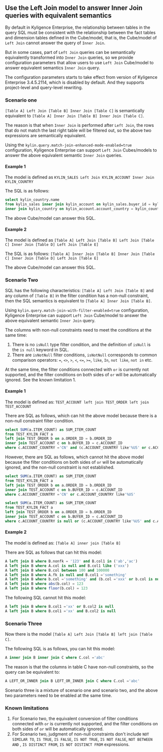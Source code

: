 ## Use the Left Join model to answer Inner Join queries with equivalent semantics

By default in Kyligence Enterprise, the relationship between tables in the query SQL must be consistent with the relationship between the fact tables and dimension tables defined in the Cube/model, that is, the Cube/model of `Left Join` cannot answer the query of `Inner Join`.

But in some cases,  part of `Left Join` queries can be semantically equivalently transformed into `Inner Join` queries, so we provide configuration parameters that allow users to use `Left Join`  Cube/model to answer equivalent semantics `Inner Join` query.

The configuration parameters starts to take effect from version of Kyligence Enterprise 3.4.5.2114, which is disabled by default. And they supports project-level and query-level rewriting.



### Scenario one
`[Table A] Left Join [Table B] Inner Join [Table C]` is semantically equivalent to `[Table A] Inner Join [Table B] Inner Join [Table C]`.

The reason is that when `Inner Join` is performed after `Left Join`, the rows that do not match the last right table will be filtered out, so the above two expressions are semantically equivalent.

Using the `kylin.query.match-join-enhanced-mode-enabled=true` configuration, Kyligence Enterprise can support `Left Join` Cubes/models to answer the above equivalent semantic `Inner Join` queries.

#### Example 1
The model is defined as `KYLIN_SALES Left Join KYLIN_ACCOUNT Inner Join KYLIN_COUNTRY`

The SQL is as follows:

```sql
select kylin_country.name
from kylin_sales inner join kylin_account on kylin_sales.buyer_id = kylin_account.account_id
inner join kylin_country on kylin_account.account_country = kylin_country.country
```

The above Cube/model can answer this SQL.

#### Example 2
The model is defined as `[Table A] Left Join [Table B] Left Join [Table C] Inner Join [Table D] Left Join [Table E]`

The SQL is as follows:
`[Table A] Inner Join [Table B] Inner Join [Table C] Inner Join [Table D] Left Join [Table E]`

The above Cube/model can answer this SQL.



### Scenario Two

SQL has the following characteristics: `[Table A] Left Join [Table B]` and any column of `[Table B]` in the filter condition has a non-null constraint, then the SQL semantics is equivalent to `[Table A] Inner Join [Table B]`.

Using `kylin.query.match-join-with-filter-enabled=true` configuration, Kyligence Enterprise can support `Left Join` Cube/model to answer the above equivalent semantic `Inner Join` query.

The columns with non-null constraints need to meet the conditions at the same time:

1. There is no `isNull` type filter condition, and the definition of `isNull` is the `is null` keyword in SQL.
2. There are `isNotNull` filter conditions, `isNotNull` corresponds to common comparison operators: `=`, `<>`, `>`, `<`, `<=`, `>=`, `like`, `In`, `not like`, `not in` etc.

At the same time, the filter conditions connected with `or` is currently not supported, and the filter conditions on both sides of `or` will be automatically ignored. See the known limitation 1.

#### Example 1
The model is defined as: `TEST_ACCOUNT left join TEST_ORDER left join TEST_ACCOUNT`

There are SQL as follows, which can hit the above model because there is a non-null constraint filter condition.

```sql
select SUM(a.ITEM_COUNT) as SUM_ITEM_COUNT
from TEST_KYLIN_FACT a
left join TEST_ORDER b on a.ORDER_ID = b.ORDER_ID
inner join TEST_ACCOUNT c on b.BUYER_ID = c.ACCOUNT_ID
where c.ACCOUNT_COUNTRY ='CN' and (c.ACCOUNT_COUNTRY like'%US' or c.ACCOUNT_COUNTRY is null)
```

However, there are SQL as follows, which cannot hit the above model because the filter conditions on both sides of `or` will be automatically ignored, and the non-null constraint is not established.

```sql
select SUM(a.ITEM_COUNT) as SUM_ITEM_COUNT
from TEST_KYLIN_FACT a
left join TEST_ORDER b on a.ORDER_ID = b.ORDER_ID
inner join TEST_ACCOUNT c on b.BUYER_ID = c.ACCOUNT_ID
where c.ACCOUNT_COUNTRY ='CN' or c.ACCOUNT_COUNTRY like'%US'
```

```sql
select SUM(a.ITEM_COUNT) as SUM_ITEM_COUNT
from TEST_KYLIN_FACT a
left join TEST_ORDER b on a.ORDER_ID = b.ORDER_ID
inner join TEST_ACCOUNT c on b.BUYER_ID = c.ACCOUNT_ID
where c.ACCOUNT_COUNTRY is null or (c.ACCOUNT_COUNTRY like'%US' and c.ACCOUNT_COUNTRY ='CN')
```

#### Example 2
The model is defined as: `[Table A] inner join [Table B]`

There are SQL as follows that can hit this model:

```sql
A left join B where B.nonfk = '123' and B.col1 in ('ab','ac')
A left join B where A.col is null and B.col1 like ('xxx')
A left join B where B.col between 100 and 100000
A left join B where A.fk is null and B.col1 ='something'
A left join B where b.col ='something' and (b.col ='xxx' or b.col is null)
A left join B where abs(b.col) = 123
A left join B where floor(b.col) = 123
```

The following SQL cannot hit this model:

```sql
A left join B where B.col1 ='xx' or B.col2 is null
A left join B where B.col1 ='xx' and B.col2 is null
```



### Scenario Three

Now there is the model `[Table A] Left Join [Table B] left join [Table C]`.

The following SQL is as follows, you can hit this model:
```sql
A inner join B inner join C where C.col ='abc'
```

The reason is that the columns in table C have non-null constraints, so the query can be equivalent to:

```sql
A LEFT_OR_INNER join B LEFT_OR_INNER join C where C.col ='abc'
```

Scenario three is a mixture of scenario one and scenario two, and the above two parameters need to be enabled at the same time.



### Known limitations

1. For Scenario two, the equivalent conversion of filter conditions connected with `or`  is currently not supported, and the filter conditions on both sides of `or` will be automatically ignored.
2. For Scenario two, judgment of non-null constraints don't include `NOT SIMILAR TO`, `IS TRUE`, `IS FALSE`, `IS NOT TRUE`, `IS NOT FALSE`, `NOT BETWEEN AND` , `IS DISTINCT FROM`, `IS NOT DISTINCT FROM` expressions.
